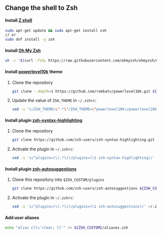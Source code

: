 ## Change the shell to Zsh

#### Install [Z shell](https://en.wikipedia.org/wiki/Z_shell)
```bash
sudo apt-get update && sudo apt-get install zsh
// or
sudo dnf install -y zsh
```
#### Install [Oh My Zsh](https://ohmyz.sh/)
```bash
sh -c "$(curl -fsSL https://raw.githubusercontent.com/ohmyzsh/ohmyzsh/master/tools/install.sh)"
```

#### Install [powerlevel10k](https://github.com/romkatv/powerlevel10k) theme
1. Clone the repository
    ```zsh
    git clone --depth=1 https://github.com/romkatv/powerlevel10k.git ${ZSH_CUSTOM:-$HOME/.oh-my-zsh/custom}/themes/powerlevel10k
    ```
2. Update the value of `ZSH_THEME` in `~/.zshrc`:
    ```zsh
    sed -i "s/ZSH_THEME=\".*\"/ZSH_THEME=\"powerlevel10k\/powerlevel10k\"/" ~/.zshrc
    ```
#### Install plugin [zsh-syntax-highlighting](https://github.com/zsh-users/zsh-syntax-highlighting/)
1. Clone the repository
    ```zsh
    git clone https://github.com/zsh-users/zsh-syntax-highlighting.git ${ZSH_CUSTOM:-~/.oh-my-zsh/custom}/plugins/zsh-syntax-highlighting
    ```
2. Activate the plugin in `~/.zshrc`:
    ```zsh
    sed -i 's/^plugins=(\(.*\))/plugins=(\1 zsh-syntax-highlighting)/' ~/.zshrc
    ```

#### Install plugin [zsh-autosuggestions](https://github.com/zsh-users/zsh-autosuggestions)
1. Clone this repository into `$ZSH_CUSTOM/plugins`
   ```zsh
   git clone https://github.com/zsh-users/zsh-autosuggestions ${ZSH_CUSTOM:-~/.oh-my-zsh/custom}/plugins/zsh-autosuggestions
   ```
2. Activate the plugin in `~/.zshrc`:
    ```zsh
    sed -i 's/^plugins=(\(.*\))/plugins=(\1 zsh-autosuggestions)/' ~/.zshrc
    ```

#### Add user aliases
```zsh
echo "alias cll='clear; ll'" >> ${ZSH_CUSTOM}/aliases.zsh
```
